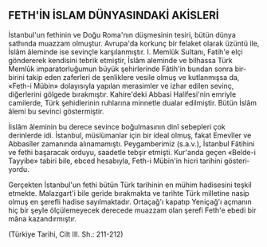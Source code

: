 ## FETH'İN İSLAM DÜNYASINDAKİ AKİSLERİ

İstanbul'un fethinin ve Doğu Roma'nın düş­mesinin tesiri, bütün dünya sathında muazzam olmuştur. Avrupa'da korkunç bir felaket ola­rak üzüntü ile, İslâm âleminde ise sevinçle karşılanmıştır. I. Memlûk Sultanı, Fatih'e elçi gön­dererek kendisini tebrik etmiştir, İslâm aleminde ve bilhassa Türk Memlûk imparatorluğumun büyük şehirlerinde Fâtih'in bundan sonra bir­birini takip eden zaferleri de şenliklere vesile olmuş ve kutlanmışsa da, «Feth-i Mübin» dolayısıyla yapılan merasimler ve izhar edilen se­vinç, diğerlerini gölgede bırakmıştır. Kahire'deki Abbasi Halifesi'nin emriyle camilerde, Türk şehidlerinin ruhlarına minnetle dualar edilmiş­tir. Bütün İslâm âlemi bu sevinci göstermiştir.

İislâm âleminin bu derece sevince boğulma­sının dinî sebepleri çok derinlerde idi. İstanbul, müslümanlar için bir ideal olmuş, fakat Emevîler ve Abbasîler zamanında alınamamıştı. Peygamberimiz (s.a.v.), İstanbul Fâtihini ve fethi başaracak orduyu, saadetle tebşir etmişti. Kur'anda geçen «Belde-i Tayyibe» tabiri bile, ebced hesabıyla, Feth-i Mübin'in hicri tarihini gösteri­yordu.

Gerçekten İstanbul'un fethi bütün Türk ta­rihinin en mühim hadisesini teşkil etmekte. Malazgart'i bile geride bırakmakta ve tarihte Türk milletine nasip olmuş en şerefli hadise sayılmak­tadır. Ortaçağ'ı kapatıp Yeniçağ'ı açmanın hiç bir şeyle ölçülemeyecek derecede muazzam olan şerefi Feth'e ebedi bir mâna kazandırmıştır.

(Türkiye Tarihi, Cilt III. Sh.: 211-212)
